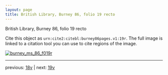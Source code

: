 ```yaml
---
layout: page
title: British Library, Burney 86, folio 19 recto
---
```


British Library, Burney 86, folio 19 recto

Cite this object as `urn:cite2:citebl:burney86pages.v1:19r`.  The full image is linked to a citation tool you can use to cite regions of the image.

[![burney_ms_86_f019r](http://www.homermultitext.org/iipsrv?IIIF=/project/homer/pyramidal/deepzoom/citebl/burney86imgs/v1/burney_ms_86_f019r.tif/full/800,/0/default.jpg)](http://www.homermultitext.org/ict2/?urn=urn:cite2:citebl:burney86imgs.v1:burney_ms_86_f019r) 

---

previous:  [18v](../18v/) | next: [19v](../19v/)